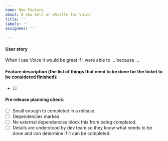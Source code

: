 ```yaml
---
name: New Feature
about: A new bell or whistle for Voice
title: ''
labels: ''
assignees: ''

---
```


#### User story

When I use Voice it would be great if I were able to … because …

#### Feature description (the list of things that need to be done for the ticket to be considered finished):

- [ ] 


#### Pre release planning check:
- [ ] Small enough to completed in a release.
- [ ] Dependencies marked
- [ ] No external dependencies block this from being completed.
- [ ] Details are understood by dev team so they know what needs to be done and can determine if it can be completed.
